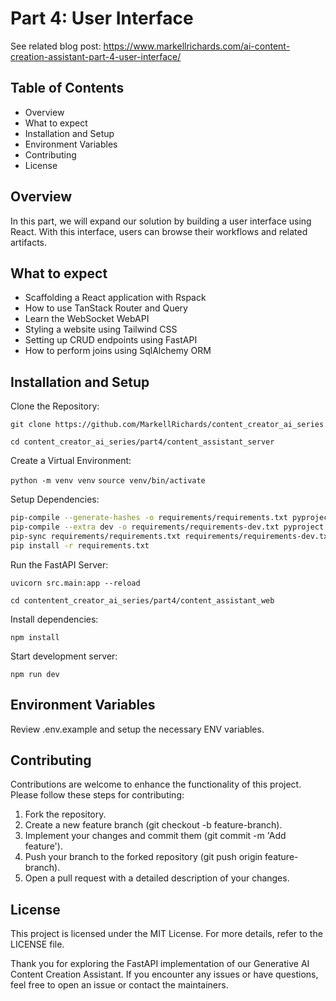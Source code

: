 # Part 4: User Interface

See related blog post: https://www.markellrichards.com/ai-content-creation-assistant-part-4-user-interface/

## Table of Contents

- Overview
- What to expect
- Installation and Setup
- Environment Variables
- Contributing
- License

## Overview

In this part, we will expand our solution by building a user interface using React. With this interface, users can browse their workflows and related artifacts.

## What to expect

- Scaffolding a React application with Rspack
- How to use TanStack Router and Query
- Learn the WebSocket WebAPI
- Styling a website using Tailwind CSS
- Setting up CRUD endpoints using FastAPI
- How to perform joins using SqlAlchemy ORM

## Installation and Setup

Clone the Repository:

`git clone https://github.com/MarkellRichards/content_creator_ai_series`

`cd content_creator_ai_series/part4/content_assistant_server `

Create a Virtual Environment:

`python -m venv venv`
`source venv/bin/activate`

Setup Dependencies:

```bash
pip-compile --generate-hashes -o requirements/requirements.txt pyproject.toml
pip-compile --extra dev -o requirements/requirements-dev.txt pyproject.toml
pip-sync requirements/requirements.txt requirements/requirements-dev.txt
pip install -r requirements.txt
```

Run the FastAPI Server:

`uvicorn src.main:app --reload`

`cd contentent_creator_ai_series/part4/content_assistant_web`

Install dependencies:

`npm install`

Start development server:

`npm run dev`

## Environment Variables

Review .env.example and setup the necessary ENV variables.

## Contributing

Contributions are welcome to enhance the functionality of this project. Please follow these steps for contributing:

1. Fork the repository.
2. Create a new feature branch (git checkout -b feature-branch).
3. Implement your changes and commit them (git commit -m 'Add feature').
4. Push your branch to the forked repository (git push origin feature-branch).
5. Open a pull request with a detailed description of your changes.

## License

This project is licensed under the MIT License. For more details, refer to the LICENSE file.

Thank you for exploring the FastAPI implementation of our Generative AI Content Creation Assistant. If you encounter any issues or have questions, feel free to open an issue or contact the maintainers.
